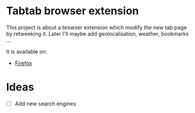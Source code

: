 # Tabtab browser extension
This project is about a browser extension which modify the new tab page by retweeking it.
Later I'll maybe add geolocalisation, weather, bookmarks ...

It is available on:
- [Firefox](https://addons.mozilla.org/fr/firefox/addon/tabtab/)

# Ideas
- [ ] Add new search engines
